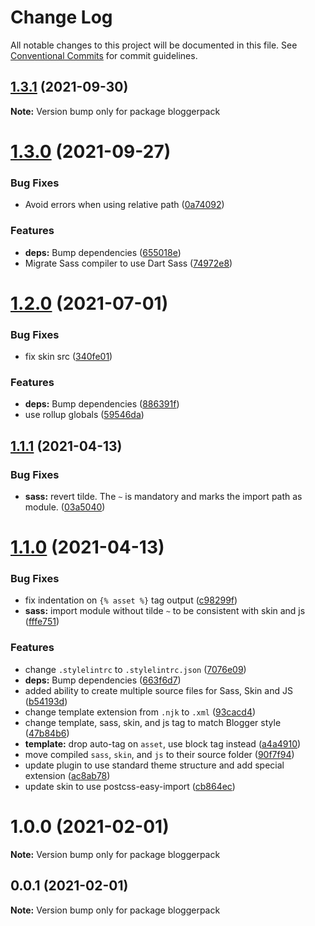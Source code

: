 # Change Log

All notable changes to this project will be documented in this file.
See [Conventional Commits](https://conventionalcommits.org) for commit guidelines.

## [1.3.1](https://github.com/bloggerpack/bloggerpack/compare/bloggerpack@1.3.0...bloggerpack@1.3.1) (2021-09-30)

**Note:** Version bump only for package bloggerpack





# [1.3.0](https://github.com/bloggerpack/bloggerpack/compare/bloggerpack@1.2.0...bloggerpack@1.3.0) (2021-09-27)


### Bug Fixes

* Avoid errors when using relative path ([0a74092](https://github.com/bloggerpack/bloggerpack/commit/0a74092eb687744479b6d59b55850e294e016f83))


### Features

* **deps:** Bump dependencies ([655018e](https://github.com/bloggerpack/bloggerpack/commit/655018e593ba3ee892c75fb3b462e62d92d8cfee))
* Migrate Sass compiler to use Dart Sass ([74972e8](https://github.com/bloggerpack/bloggerpack/commit/74972e8c398f91ffed610c41396d9a230534f367))





# [1.2.0](https://github.com/bloggerpack/bloggerpack/compare/bloggerpack@1.1.1...bloggerpack@1.2.0) (2021-07-01)


### Bug Fixes

* fix skin src ([340fe01](https://github.com/bloggerpack/bloggerpack/commit/340fe010f25b915ec2a8180a13c3d5849b1e7a4a))


### Features

* **deps:** Bump dependencies ([886391f](https://github.com/bloggerpack/bloggerpack/commit/886391fcad6cde8bffa1e1152b0faf88d9578567))
* use rollup globals ([59546da](https://github.com/bloggerpack/bloggerpack/commit/59546da33e724e2a156dabe11237caa54a84413f))





## [1.1.1](https://github.com/bloggerpack/bloggerpack/compare/bloggerpack@1.1.0...bloggerpack@1.1.1) (2021-04-13)


### Bug Fixes

* **sass:** revert tilde. The `~` is mandatory and marks the import path as module. ([03a5040](https://github.com/bloggerpack/bloggerpack/commit/03a5040284673b746bc5c4f1f2dd975c8c0c598e))





# [1.1.0](https://github.com/bloggerpack/bloggerpack/compare/bloggerpack@1.0.0...bloggerpack@1.1.0) (2021-04-13)


### Bug Fixes

* fix indentation on `{% asset %}` tag output ([c98299f](https://github.com/bloggerpack/bloggerpack/commit/c98299fdff20d6bcf68cf0cd6e62dffbabcdaa42))
* **sass:** import module without tilde `~` to be consistent with skin and js ([fffe751](https://github.com/bloggerpack/bloggerpack/commit/fffe751e1505d40a2145e1642f030d2be32e596f))


### Features

* change `.stylelintrc` to `.stylelintrc.json` ([7076e09](https://github.com/bloggerpack/bloggerpack/commit/7076e09218fa77e8a16ae4f3c5c9a38b49eb47d4))
* **deps:** Bump dependencies ([663f6d7](https://github.com/bloggerpack/bloggerpack/commit/663f6d76299c6297a0a27d05c06ef899d9f1b277))
* added ability to create multiple source files for Sass, Skin and JS ([b54193d](https://github.com/bloggerpack/bloggerpack/commit/b54193d5fc7fbd82bcc981f63e957ad1733d9289))
* change template extension from `.njk` to `.xml` ([93cacd4](https://github.com/bloggerpack/bloggerpack/commit/93cacd4ae561b1bad98b117ac1ac95339fe6ec95))
* change template, sass, skin, and js tag to match Blogger style ([47b84b6](https://github.com/bloggerpack/bloggerpack/commit/47b84b6ac6768e7ee12a7173ea7a3dab95adb8db))
* **template:** drop auto-tag on `asset`, use block tag instead ([a4a4910](https://github.com/bloggerpack/bloggerpack/commit/a4a491051015fe2d8f8cc07434481c01e87cbb7c))
* move compiled `sass`, `skin`, and `js` to their source folder ([90f7f94](https://github.com/bloggerpack/bloggerpack/commit/90f7f9445930494246f3cf28e36afebefee5fb0b))
* update plugin to use standard theme structure and add special extension ([ac8ab78](https://github.com/bloggerpack/bloggerpack/commit/ac8ab78c0d21273d6303b7d7919f7f3e3495264f))
* update skin to use postcss-easy-import ([cb864ec](https://github.com/bloggerpack/bloggerpack/commit/cb864ec36d7caefa2ee070df395424625a2a2367))





# 1.0.0 (2021-02-01)

**Note:** Version bump only for package bloggerpack





## 0.0.1 (2021-02-01)

**Note:** Version bump only for package bloggerpack
